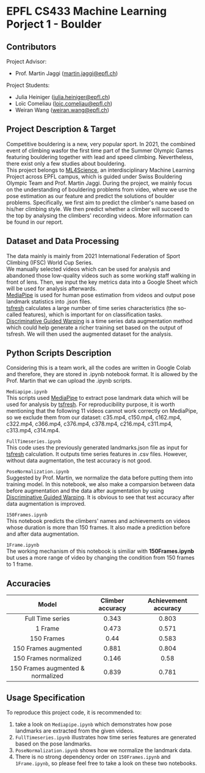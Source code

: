 # EPFL CS433 Machine Learning Porject 1 - Boulder

## Contributors
Project Advisor:
- Prof. Martin Jaggi (martin.jaggi@epfl.ch)

Project Students:  
- Julia Heiniger (julia.heiniger@epfl.ch)   
- Loïc Comeliau (loic.comeliau@epfl.ch)
- Weiran Wang (weiran.wang@epfl.ch)

## Project Description & Target
Competitive bouldering is a new, very popular sport. In 2021, the combined event of climbing wasfor the first time part of the Summer Olympic Games featuring bouldering together with lead and speed climbing. Nevertheless, there exist only a few studies about bouldering.  
This project belongs to [ML4Science](https://www.epfl.ch/labs/mlo/ml4science/), an interdisciplinary Machine Learning Project across EPFL campus, which is guided under Swiss  Bouldering Olympic Team and Prof. Martin Jaggi. During the project, we mainly focus on the understanding of bouldering problems from video, where we use the pose estimation as our feature and predict the solutions of boulder problems. Specifically, we first aim to predict the climber's name based on his/her climbing style. We then predict whether a climber will succeed to the top by analysing the climbers' recording videos. More information can be found in our report.

##  Dataset and Data Processing
The data mainly is mainly from 2021 International Federation of Sport Climbing (IFSC) World Cup Series.  
We manually selected videos which can be used for analysis and abandoned those low-quality videos such as some working staff walking in front of lens. Then, we input the key metrics data into a Google Sheet which will be used for analysis afterwards.  
[MediaPipe](https://google.github.io/mediapipe/) is used for human pose estimation from videos and output pose landmark statistics into .json files.  
[tsfresh](https://tsfresh.readthedocs.io/en/latest/) calculates a large number of time series characteristics (the so-called features), which is important for on classification tasks.  
[Discriminative Guided Warping](https://github.com/uchidalab/time_series_augmentation) is a time series data augmentation method which could help generate a richer training set based on the output of tsfresh. We will then used the augmented dataset for the analysis.

## Python Scripts Description
Considering this is a team work, all the codes are written in Google Colab and therefore, they are stored in .ipynb notebook format. It is allowed by the Prof. Martin that we can upload the .ipynb scripts.

`Mediapipe.ipynb`  
This scripts used [MediaPipe](https://google.github.io/mediapipe/) to extract pose landmark data which will be used for analysis by [tsfresh](https://tsfresh.readthedocs.io/en/latest/). For reproducibility purpose, it is worth mentioning that the following 11 videos cannot work correctly on MediaPipe, so we exclude them from our dataset: c35.mp4, c150.mp4, c162.mp4, c322.mp4, c366.mp4, c376.mp4, c378.mp4, c216.mp4, c311.mp4, c313.mp4, c314.mp4.

`FullTimeseries.ipynb`  
This code uses the previously generated landmarks.json file as input for [tsfresh](https://tsfresh.readthedocs.io/en/latest/) calculation. It outputs time series features in .csv files. However, without data augmentation, the test accuracy is not good.

`PoseNormalization.ipynb`  
Suggested by Prof. Martin, we normalize the data before putting them into training model. In this notebook, we also make a comparsion between data before augmentation and the data after augmentation by using [Discriminative Guided Warping](https://github.com/uchidalab/time_series_augmentation). It is obvious to see that test accuracy after data augmentation is improved.

`150Frames.ipynb`  
This notebook predicts the climbers' names and achievements on videos whose duration is more than 150 frames. It also made a prediction before and after data augmentation.  

`1Frame.ipynb`  
The working mechanism of this notebook is similiar with **150Frames.ipynb** but uses a more range of video by changing the condition from 150 frames to 1 frame.

## Accuracies  
|Model|Climber accuracy|Achievement accuracy|
|:---:|:--------------:|:------------------:|
|Full Time series|0.343|0.803|
|1 Frame|0.473|0.571|
|150 Frames|0.44|0.583|
|150 Frames augmented|0.881|0.804|
|150 Frames normalized|0.146|0.58|
|150 Frames augmented & normalized| 0.839|0.781|

## Usage Specification
To reproduce this project code, it is recommended to:
1. take a look on `Mediapipe.ipynb` which demonstrates how pose landmarks are extracted from the given videos.
2. `FullTimeseries.ipynb` illustrates how time series features are generated based on the pose landmarks.
3. `PoseNormalization.ipynb` shows how we normalize the landmark data.
4. There is no strong dependency order on `150Frames.ipynb` and `1Frame.ipynb`, so please feel free to take a look on these two notebooks.
